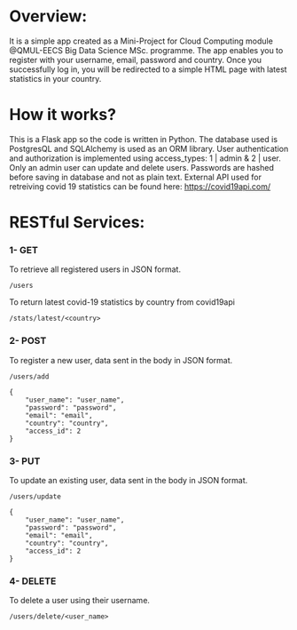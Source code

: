 # Overview:
It is a simple app created as a Mini-Project for Cloud Computing module @QMUL-EECS Big Data Science MSc. programme.
The app enables you to register with your username, email, password and country. Once you successfully log in, you will be redirected to a simple HTML page with latest statistics in your country.

# How it works?
This is a Flask app so the code is written in Python. The database used is PostgresQL and SQLAlchemy is used as an ORM library. User authentication and authorization is implemented using access_types: 1 | admin & 2 | user. Only an admin user can update and delete users. Passwords are hashed before saving in database and not as plain text.
External API used for retreiving covid 19 statistics can be found here: https://covid19api.com/ 

# RESTful Services:
### 1- GET
To retrieve all registered users in JSON format.
```
/users
```
To return latest covid-19 statistics by country from covid19api
```
/stats/latest/<country>
```
### 2- POST
To register a new user, data sent in the body in JSON format.
```
/users/add
```
```
{
    "user_name": "user_name",
    "password": "password",
    "email": "email",
    "country": "country",
    "access_id": 2
}
```
### 3- PUT
To update an existing user, data sent in the body in JSON format.
```
/users/update
```
```
{
    "user_name": "user_name",
    "password": "password",
    "email": "email",
    "country": "country",
    "access_id": 2
}
```
### 4- DELETE
To delete a user using their username.
```
/users/delete/<user_name>
```
